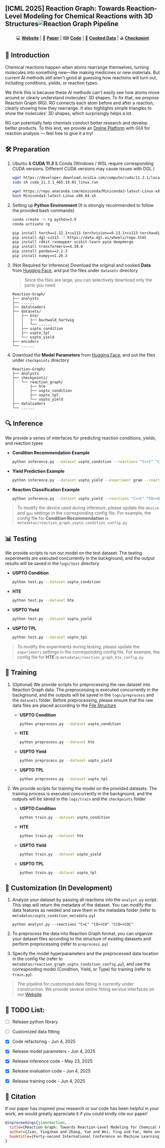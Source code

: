 ## [ICML 2025] Reaction Graph: Towards Reaction-Level Modeling for Chemical Reactions with 3D Structures![Reaction Graph Pipeline](figures/pipeline.jpg)

<div align="center">
  💻 <a href="http://molecule-factory.com/"><strong>Website</strong></a> | 
  📃 <a href="https://openreview.net/pdf?id=V6fBMFduGS"><strong>Paper</strong></a> | 
  ⌨ <a href="https://github.com/Shadow-Dream/Reaction-Graph"><strong>Code</strong></a> |
  🥧 <a href="https://huggingface.co/datasets/reactiongraph/ReactionGraph"><strong>Cooked Data</strong></a> | 
  ⛳ <a href="https://huggingface.co/reactiongraph/ReactionGraph"><strong>Checkpoint</strong></a>
</div>

## 👋 Introduction
Chemical reactions happen when atoms rearrange themselves, turning molecules into something new—like making medicines or new materials. But current AI methods still aren't good at guessing how reactions will turn out, including conditions, yields, or reaction types.

We think this is because these AI methods can't easily see how atoms move around or clearly understand molecules' 3D shapes. To fix that, we propose Reaction Graph (RG). RG connects each atom before and after a reaction, clearly showing how they rearrange. It also highlights simple triangles to show the molecules' 3D shapes, which surprisingly helps a lot.

RG can potentially help chemists conduct better research and develop better products. To this end, we provide an [Online Platform](http://molecule-factory.com/) with GUI for reaction analysis — feel free to give it a try! 

## 🛠 Preparation

1. Ubuntu & **CUDA 11.3** & Conda (Windows / WSL require corresponding CUDA versions. Different CUDA versions may cause issues with DGL )

    ```bash
    wget https://developer.download.nvidia.com/compute/cuda/11.3.1/local_installers/cuda_11.3.1_465.19.01_linux.run
    sudo sh cuda_11.3.1_465.19.01_linux.run

    wget https://repo.anaconda.com/miniconda/Miniconda3-latest-Linux-x86_64.sh
    bash Miniconda3-latest-Linux-x86_64.sh
    ```

2. Setting up **Python Environment** (It is strongly recommended to follow the provided bash commands)

    ```bash
    conda create -n rg python=3.9
    conda activate rg

    pip install torch==1.12.1+cu113 torchvision==0.13.1+cu113 torchaudio==0.12.1 --extra-index-url https://download.pytorch.org/whl/cu113
    pip install dgl-cu113 -f https://data.dgl.ai/wheels/repo.html
    pip install rdkit rxnmapper scikit-learn pycm deepmerge
    pip install transformers==4.34.0
    pip install pandas==2.2.3
    pip install numpy==1.26.3
    ```

3. (Not Required for Inference) Download the original and cooked **Data** from [Hugging Face](https://huggingface.co/datasets/reactiongraph/ReactionGraph), and put the files under `datasets` directory
    > Since the files are large, you can selectively download only the parts you need

    ```
    Reaction-Graph/
    ├── analysts
    ├── ......
    ├── dataloaders
    ├── datasets/
    │   ├── hte/
    │   │   ├── buchwald_hartwig
    │   │   └── ......
    │   ├── uspto_condition
    │   ├── uspto_tpl
    │   └── uspto_yield
    ├── encoders
    └── ......
    ```

4. Download the **Model Parameters** from [Hugging Face](https://huggingface.co/reactiongraph/ReactionGraph), and put the files under `checkpoints` directory
    ```
    Reaction-Graph/
    ├── analysts
    ├── checkpoints/
    │   └── reaction_graph/
    │       ├── hte
    │       ├── uspto_condition
    │       ├── uspto_tpl
    │       └── uspto_yield
    ├── dataloaders
    └── ......
    ```
## 🔍 Inference

We provide a series of interfaces for predicting reaction conditions, yields, and reaction types

- **Condition Recommendation Example**
    ```bash
    python inference.py --dataset uspto_condition --reactions "C>>C" "CO>>OC" "CCO>>COC"
    ```
- **Yield Prediction Example**
    ```bash
    python inference.py --dataset uspto_yield --experiment gram --reactions "C>>C" "CO>>OC" "CCO>>COC"
    ```
- **Reaction Classification Example**
    ```bash
    python inference.py --dataset uspto_yield --reactions "C>>C" "CO>>OC" "CCO>>COC"
    ```

> To modify the device used during inference, please update the `device` and `gpu` settings in the corresponding config file. For example, the config file for **Condition Recommendation** is `metadatas/reaction_graph_uspto_condition_config.py`

## 📊 Testing

We provide scripts to run our model on the test dataset. The testing experiments are executed concurrently in the background, and the output results will be saved in the `logs/test` directory


- **USPTO Condition**
    ```bash
    python test.py --dataset uspto_condition
    ```
- **HTE**
    ```bash
    python test.py --dataset hte
    ```
- **USPTO Yield**
    ```bash
    python test.py --dataset uspto_yield
    ```
- **USPTO TPL**
    ```bash
    python test.py --dataset uspto_tpl
    ```

> To modify the experiments during testing, please update the `experiments` settings in the corresponding config file. For example, the config file for **HTE** is `metadatas/reaction_graph_hte_config.py`

## 🚀 Training
1. (Optional) We provide scripts for preprocessing the raw dataset into Reaction Graph data. The preprocessing is executed concurrently in the background, and the outputs will be saved in the `logs/preprocess` and the `datasets` folder. Before preprocessing, please ensure that the raw data files are placed according to the  [File Structure](https://huggingface.co/datasets/reactiongraph/ReactionGraph/tree/main)

    - **USPTO Condition**
        ```bash
        python preprocess.py --dataset uspto_condition
        ```
    - **HTE**
        ```bash
        python preprocess.py --dataset hte
        ```
    - **USPTO Yield**
        ```bash
        python preprocess.py --dataset uspto_yield
        ```
    - **USPTO TPL**
        ```bash
        python preprocess.py --dataset uspto_tpl
        ```

2. We provide scripts for training the model on the provided datasets. The training process is executed concurrently in the background, and the outputs will be saved in the `logs/train` and the `checkpoints` folder

    - **USPTO Condition**
        ```bash
        python train.py --dataset uspto_condition
        ```
    - **HTE**
        ```bash
        python train.py --dataset hte
        ```
    - **USPTO Yield**
        ```bash
        python train.py --dataset uspto_yield
        ```
    - **USPTO TPL**
        ```bash
        python train.py --dataset uspto_tpl
        ```
## 🎨 Customization (In Development)
1. Analyze your dataset by passing all reactions into the `analyst.py` script. This step will return the metadata of the dataset. You can modify the data features as needed and save them in the metadata folder (refer to `metadatas/uspto_condition_metadata.py`)
    ```
    python analyst.py --reactions "C>C" "CO>>CO" "CCO>>COC"
    ```

2. To preprocess the data into Reaction Graph format, you can organize your dataset files according to the structure of existing datasets and perform preprocessing (refer to `preprocess.py`)

3. Specify the model hyperparameters and the preprocessed data location in the config file (refer to `metadatas/reaction_graph_uspto_condition_config.py`), and use the corresponding model (Condition, Yield, or Type) for training (refer to `train.py`).

> The pipeline for customized data fitting is currently under construction. We provide several online fitting service interfaces on our [Website](http://molecule-factory.com/).

## 📜 TODO List:
- [ ] Release python library

- [ ] Customized data fitting

- [x] Code refactoring - Jun 4, 2025

- [x] Release model parameters - Jun 4, 2025

- [x] Release inference code - May 23, 2025

- [x] Release evaluation code - Jun 4, 2025

- [x] Release training code - Jun 4, 2025

## 📝 Citation
If our paper has inspired your research or our code has been helpful in your work, we would greatly appreciate it if you could kindly cite our paper!

```bibtex
@inproceedings{jianreaction,
  title={Reaction Graph: Towards Reaction-Level Modeling for Chemical Reactions with 3D Structures},
  author={Jian, Yingzhao and Zhang, Yue and Wei, Ying and Fan, Hehe and Yang, Yi},
  booktitle={Forty-second International Conference on Machine Learning}
}
```
